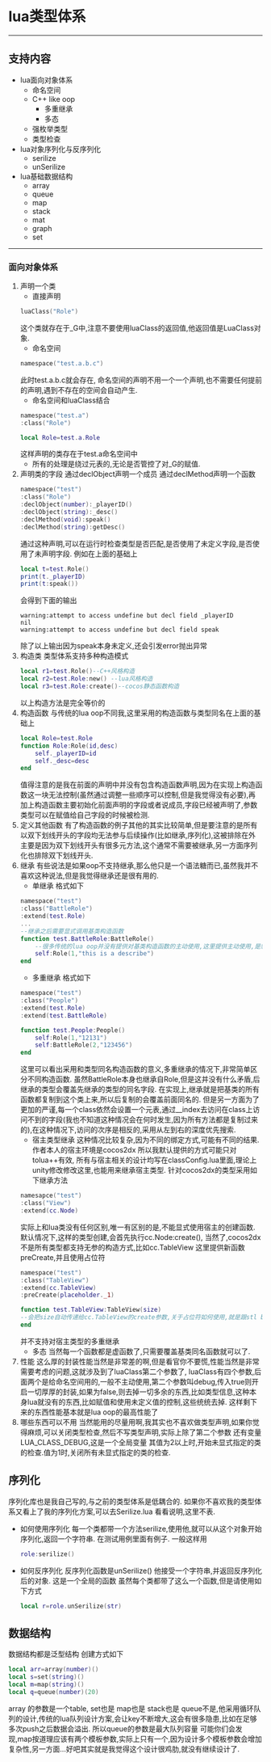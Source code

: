 # lua类型体系 
---
## 支持内容
* lua面向对象体系
    * 命名空间
    * C++ like oop
        * 多重继承
        * 多态
    * 强枚举类型
    * 类型检查
* lua对象序列化与反序列化
    * serilize
    * unSerilize
* lua基础数据结构
    * array
    * queue
    * map
    * stack
    * mat
    * graph
    * set

---
### 面向对象体系

1. 声明一个类
    * 直接声明
    ```lua
    luaClass("Role")
    ```
    这个类就存在于_G中,注意不要使用luaClass的返回值,他返回值是LuaClass对象.
    * 命名空间
    ```lua
    namespace("test.a.b.c")
    ```
    此时test.a.b.c就会存在, 命名空间的声明不用一个一个声明,也不需要任何提前的声明,遇到不存在的空间会自动产生.
    * 命名空间和luaClass结合
    ```lua
    namespace("test.a")
    :class("Role")

    local Role=test.a.Role
    ```
    这样声明的类存在于test.a命名空间中
    * 所有的处理是绕过元表的,无论是否管控了对_G的赋值.
2.  声明类的字段
    通过declObject声明一个成员
    通过declMethod声明一个函数
    ```lua
    namespace("test")
    :class("Role")
    :declObject(number):_playerID()
    :declObject(string):_desc()
    :declMethod(void):speak()
    :declMethod(string):getDesc()

    ```
    通过这种声明,可以在运行时检查类型是否匹配,是否使用了未定义字段,是否使用了未声明字段.
    例如在上面的基础上
    ```lua
    local t=test.Role()
    print(t._playerID)
    print(t:speak())    
    ```
    会得到下面的输出
    ```
    warning:attempt to access undefine but decl field _playerID
    nil
    warning:attempt to access undefine but decl field speak
    ```
    除了以上输出因为speak本身未定义,还会引发error抛出异常
3.  构造类
    类型体系支持多种构造模式
    ```lua
    local r1=test.Role()--C++风格构造
    local r2=test.Role:new() --lua风格构造
    local r3=test.Role:create()--cocos静态函数构造
    ```
    以上构造方法是完全等价的
4.  构造函数
    与传统的lua oop不同我,这里采用的构造函数与类型同名在上面的基础上
    ```lua
    local Role=test.Role
    function Role:Role(id,desc)
        self._playerID=id
        self._desc=desc
    end
    ```
    值得注意的是我在前面的声明中并没有包含构造函数声明,因为在实现上构造函数这一块无法控制(虽然通过调整一些顺序可以控制,但是我觉得没有必要),再加上构造函数主要初始化前面声明的字段或者说成员,字段已经被声明了,参数类型可以在赋值给自己字段的时候被检测.
5.  定义其他函数
    有了构造函数的例子其他的其实比较简单,但是要注意的是所有以双下划线开头的字段均无法参与后续操作(比如继承,序列化),这被排除在外主要是因为双下划线开头有很多元方法,这个通常不需要被继承,另一方面序列化也排除双下划线开头.
6.  继承
    有些说法是如果oop不支持继承,那么他只是一个语法糖而已,虽然我并不喜欢这种说法,但是我觉得继承还是很有用的.
    * 单继承
    格式如下
    ```lua
    namespace("test")
    :class("BattleRole")
    :extend(test.Role)
    ...
    --继承之后需要显式调用基类构造函数
    function test.BattleRole:BattleRole()
        --很多传统的lua oop并没有提供对基类构造函数的主动使用,这里提供主动使用,是想让基类构造变得更加精确
        self:Role(1,"this is a describe")
    end
    ```
    * 多重继承
    格式如下
    ```lua
    namespace("test")
    :class("People")
    :extend(test.Role)
    :extend(test.BattleRole)

    function test.People:People()
        self:Role(1,"12131")
        self:BattleRole(2,"123456")
    end
    ```
    这里可以看出采用和类型同名构造函数的意义,多重继承的情况下,非常简单区分不同构造函数.
    虽然BattleRole本身也继承自Role,但是这并没有什么矛盾,后继承的类型会覆盖先继承的类型的同名字段.
    在实现上,继承就是把基类的所有函数都复制到这个类上来,所以后复制的会覆盖前面同名的.
    但是另一方面为了更加的严谨,每一个class依然会设置一个元表,通过__index去访问在class上访问不到的字段(我也不知道这种情况会在何时发生,因为所有方法都是复制过来的),在这种情况下,访问的次序是相反的,采用从左到右的深度优先搜索.
    * 宿主类型继承
    这种情况比较复杂,因为不同的绑定方式,可能有不同的结果.作者本人的宿主环境是cocos2dx
    所以我默认提供的方式可能只对tolua++有效,
    所有与宿主相关的设计均写在classConfig.lua里面,理论上unity修改修改这里,也能用来继承宿主类型.
    针对cocos2dx的类型采用如下继承方法
    ```lua
    namesapce("test")
    :class("View")
    :extend(cc.Node)
    ```
    实际上和lua类没有任何区别,唯一有区别的是,不能显式使用宿主的创建函数.
    默认情况下,这样的类型创建,会首先执行cc.Node:create(),
    当然了,cocos2dx不是所有类型都支持无参的构造方式,比如cc.TableView
    这里提供新函数preCreate,并且使用占位符
    ```lua
    namespace("test")
    :class("TableView")
    :extend(cc.TableView)
    :preCreate(placeholder._1)

    function test.TableView:TableView(size)
    --会把size自动传递给cc.TableView的create参数,关于占位符如何使用,就是跟stl bind 差不多,这部分内容来自网络,我做了约等于没有的修改.
    end
    ```
    并不支持对宿主类型的多重继承
    * 多态
    当然每一个函数都是虚函数了,只需要覆盖基类同名函数就可以了.
7.  性能
    这么厚的封装性能当然是非常差的啊,但是看官你不要慌,性能当然是非常需要考虑的问题,这就涉及到了luaClass第二个参数了,
    luaClass有四个参数,后面两个是给命名空间用的,一般不主动使用,第二个参数叫debug,传入true则开启一切厚厚的封装,如果为false,则去掉一切多余的东西,比如类型信息,这种本身lua就没有的东西,比如赋值和使用未定义值的控制,这些统统去掉.
    这样剩下来的东西性能基本就是lua oop的最高性能了
8.  哪些东西可以不用
    当然能用的尽量用啊,我其实也不喜欢做类型声明,如果你觉得麻烦,可以关闭类型检查,然后不写类型声明,实际上除了第二个参数
    还有变量 LUA_CLASS_DEBUG,这是一个全局变量
    其值为2以上时,开始未显式指定的类的检查.值为1时,关闭所有未显式指定的类的检查.

## 序列化
序列化库也是我自己写的,与之前的类型体系是低耦合的.
如果你不喜欢我的类型体系又看上了我的序列化方案,可以去Serilize.lua 看看说明,这里不表.

* 如何使用序列化
    每一个类都带一个方法serilize,使用他,就可以从这个对象开始序列化,返回一个字符串.
    在测试用例里面有例子.
    一般这样用
    ```lua
    role:serilize()
    ```
* 如何反序列化
    反序列化函数是unSerilize()
    他接受一个字符串,并返回反序列化后的对象.
    这是一个全局的函数
    虽然每个类都带了这么一个函数,但是请使用如下方式
    ```lua
    local r=role.unSerilize(str)
    ```
## 数据结构
数据结构都是泛型结构
创建方式如下
```lua
local arr=array(number)()
local s=set(string)()
local m=map(string)()
local q=queue(number)(20)
```
array 的参数是一个table,
set也是
map也是
stack也是
queue不是,他采用循环队列的设计,传统的lua队列设计方案,会让key不断增大,这会有很多隐患,比如在足够多次push之后数据会溢出.
所以queue的参数是最大队列容量
可能你们会发现,map按道理应该有两个模板参数,实际上只有一个,因为设计多个模板参数会增加复杂性,另一方面...好吧其实就是我觉得这个设计很鸡肋,就没有继续设计了.



